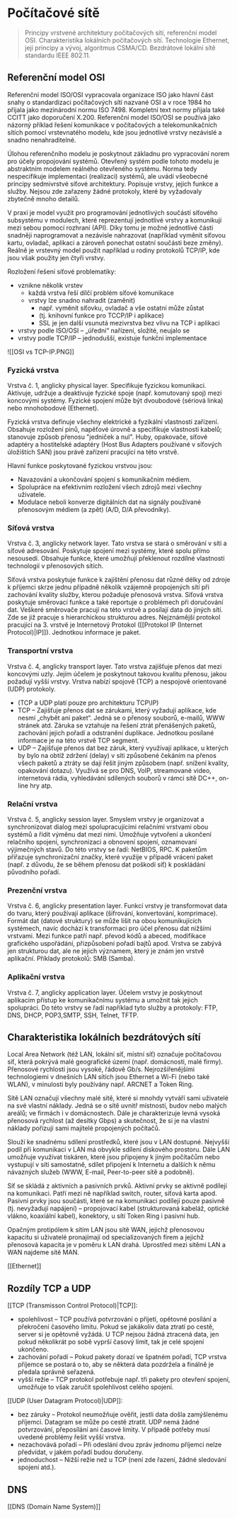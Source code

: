 # Počítačové sítě
> Principy vrstvené architektury počítačových sítí, referenční model OSI. Charakteristika lokálních počítačových sítí. Technologie Ethernet, její principy a vývoj, algoritmus CSMA/CD. Bezdrátové lokální sítě standardu IEEE 802.11.

## Referenční model OSI 
Referenční model ISO/OSI vypracovala organizace ISO jako hlavní část snahy o standardizaci počítačových sítí nazvané OSI a v roce 1984 ho přijala jako mezinárodní normu ISO 7498. Kompletní text normy přijala také CCITT jako doporučení X.200. Referenční model ISO/OSI se používá jako názorný příklad řešení komunikace v počítačových a telekomunikačních sítích pomocí vrstevnatého modelu, kde jsou jednotlivé vrstvy nezávislé a snadno nenahraditelné. 

Úlohou referenčního modelu je poskytnout základnu pro vypracování norem pro účely propojování systémů. Otevřený systém podle tohoto modelu je abstraktním modelem reálného otevřeného systému. Norma tedy nespecifikuje implementaci (realizaci) systémů, ale uvádí všeobecné principy sedmivrstvé síťové architektury. Popisuje vrstvy, jejich funkce a služby. Nejsou zde zařazeny žádné protokoly, které by vyžadovaly zbytečně mnoho detailů. 

V praxi je model využit pro programování jednotlivých součástí síťového subsystému v modulech, které reprezentují jednotlivé vrstvy a komunikují mezi sebou pomocí rozhraní (API). Díky tomu je možné jednotlivé části snadněji naprogramovat a nezávisle nahrazovat (například vyměnit síťovou kartu, ovladač, aplikaci a zároveň ponechat ostatní součásti beze změny). Reálně je vrstevný model použit například u rodiny protokolů TCP/IP, kde jsou však použity jen čtyři vrstvy.

Rozložení řešení síťové problematiky:
- vznikne několik vrstev 
	- každá vrstva řeší dílčí problém síťové komunikace 
	- vrstvy lze snadno nahradit (zaměnit) 
		- např. vyměnit síťovku, ovladač a vše ostatní může zůstat 
		- (tj. knihovní funkce pro TCCP/IP i aplikace) 
		- SSL je jen další vsunutá mezivrstva bez vlivu na TCP i aplikaci 
- vrstvy podle ISO/OSI – „úřední“ nařízení, složité, neujalo se 
- vrstvy podle TCP/IP – jednodušší, existuje funkční implementace

![[OSI vs TCP-IP.PNG]]

### Fyzická vrstva 
Vrstva č. 1, anglicky physical layer. Specifikuje fyzickou komunikaci. Aktivuje, udržuje a deaktivuje fyzické spoje (např. komutovaný spoj) mezi koncovými systémy. Fyzické spojení může být dvoubodové (sériová linka) nebo mnohobodové (Ethernet). 

Fyzická vrstva definuje všechny elektrické a fyzikální vlastnosti zařízení. Obsahuje rozložení pinů, napěťové úrovně a specifikuje vlastnosti kabelů; stanovuje způsob přenosu "jedniček a nul". Huby, opakovače, síťové adaptéry a hostitelské adaptéry (Host Bus Adapters používané v síťových úložištích SAN) jsou právě zařízení pracující na této vrstvě. 

Hlavní funkce poskytované fyzickou vrstvou jsou:
- Navazování a ukončování spojení s komunikačním médiem.
- Spolupráce na efektivním rozložení všech zdrojů mezi všechny uživatele.
-  Modulace neboli konverze digitálních dat na signály používané přenosovým médiem (a zpět) (A/D, D/A převodníky).

### Síťová vrstva
Vrstva č. 3, anglicky network layer. Tato vrstva se stará o směrování v síti a síťové adresování. Poskytuje spojení mezi systémy, které spolu přímo nesousedí. Obsahuje funkce, které umožňují překlenout rozdílné vlastnosti technologií v přenosových sítích.

Síťová vrstva poskytuje funkce k zajištění přenosu dat různé délky od zdroje k příjemci skrze jednu 
případně několik vzájemně propojených sítí při zachování kvality služby, kterou požaduje přenosová vrstva. Síťová vrstva poskytuje směrovací funkce a také reportuje o problémech při doručování dat. Veškeré směrovače pracují na této vrstvě a posílají data do jiných sítí. Zde se již pracuje s hierarchickou strukturou adres. Nejznámější protokol pracující na 3. vrstvě je Internetový Protokol ([[Protokol IP (Internet Protocol)|IP]]). Jednotkou informace je paket.

### Transportní vrstva
Vrstva č. 4, anglicky transport layer. Tato vrstva zajišťuje přenos dat mezi koncovými uzly. Jejím účelem je poskytnout takovou kvalitu přenosu, jakou požadují vyšší vrstvy. Vrstva nabízí spojově (TCP) a nespojově orientované (UDP) protokoly.
- (TCP a UDP platí pouze pro architekturu TCP\IP)
- TCP – Zajišťuje přenos dat se zárukami, který vyžadují aplikace, kde nesmí „chybět ani paket“. Jedná se o přenosy souborů, e-mailů, WWW stránek atd. Záruka se vztahuje na řešení ztrát přenášených paketů, zachování jejich pořadí a odstranění duplikace. Jednotkou posílané informace je na této vrstvě TCP segment.
- UDP – Zajišťuje přenos dat bez záruk, který využívají aplikace, u kterých by bylo na obtíž zdržení (delay) v síti způsobené čekáním na přenos všech paketů a ztráty se dají řešit jiným způsobem (např. snížení kvality, opakování dotazu). Využívá se pro DNS, VoIP, streamované video, internetová rádia, vyhledávání sdílených souborů v rámci sítě DC++, on-line hry atp.

### Relační vrstva
Vrstva č. 5, anglicky session layer. Smyslem vrstvy je organizovat a synchronizovat dialog mezi spolupracujícími relačními vrstvami obou systémů a řídit výměnu dat mezi nimi. Umožňuje vytvoření a ukončení relačního spojení, synchronizaci a obnovení spojení, oznamovaní výjimečných stavů. Do této vrstvy se řadí: NetBIOS, RPC. K paketům přiřazuje synchronizační značky, které využije v případě vrácení paket (např. z důvodu, že se během přenosu dat poškodí síť) k poskládání původního pořadí.

### Prezenční vrstva
Vrstva č. 6, anglicky presentation layer. Funkcí vrstvy je transformovat data do tvaru, který používají 
aplikace (šifrování, konvertování, komprimace). Formát dat (datové struktury) se může lišit na obou 
komunikujících systémech, navíc dochází k transformaci pro účel přenosu dat nižšími vrstvami. Mezi funkce patří např. převod kódů a abeced, modifikace grafického uspořádání, přizpůsobení pořadí bajtů apod. Vrstva se zabývá jen strukturou dat, ale ne jejich významem, který je znám jen vrstvě aplikační. Příklady protokolů: SMB (Samba).

### Aplikační vrstva
Vrstva č. 7, anglicky application layer. Účelem vrstvy je poskytnout aplikacím přístup ke komunikačnímu systému a umožnit tak jejich spolupráci. Do této vrstvy se řadí například tyto služby a protokoly: FTP, DNS, DHCP, POP3,SMTP, SSH, Telnet, TFTP.


## Charakteristika lokálních bezdrátových sítí
Local Area Network (též LAN, lokální síť, místní síť) označuje počítačovou síť, která pokrývá malé geografické území (např. domácnosti, malé firmy). Přenosové rychlosti jsou vysoké, řádově Gb/s. Nejrozšířenějšími technologiemi v dnešních LAN sítích jsou Ethernet a Wi-Fi (nebo také WLAN), v minulosti byly používány např. ARCNET a Token Ring. 

Sítě LAN označují všechny malé sítě, které si mnohdy vytváří sami uživatelé na své vlastní náklady. Jedná se o sítě uvnitř místností, budov nebo malých areálů; ve firmách i v domácnostech. Dále je charakterizuje levná vysoká přenosová rychlost (až desítky Gbps) a skutečnost, že si je na vlastní náklady pořizují sami majitelé propojených počítačů.

Slouží ke snadnému sdílení prostředků, které jsou v LAN dostupné. Nejvyšší podíl při komunikaci v LAN má obvykle sdílení diskového prostoru. Dále LAN umožňuje využívat tiskáren, které jsou připojeny k jiným počítačům nebo vystupují v síti samostatně, sdílet připojení k Internetu a dalších k němu návazných služeb (WWW, E-mail, Peer-to-peer sítě a podobně).

Síť se skládá z aktivních a pasivních prvků. Aktivní prvky se aktivně podílejí na komunikaci. Patří mezi ně například switch, router, síťová karta apod. Pasivní prvky jsou součásti, které se na komunikaci podílejí pouze pasivně (tj. nevyžadují napájení) – propojovací kabel (strukturovaná kabeláž, optické vlákno, koaxiální kabel), konektory, u sítí Token Ring i pasivní hub.

Opačným protipólem k sítím LAN jsou sítě WAN, jejichž přenosovou kapacitu si uživatelé pronajímají od specializovaných firem a jejichž přenosová kapacita je v poměru k LAN drahá. Uprostřed mezi sítěmi LAN a WAN najdeme sítě MAN.


[[Ethernet]]

## Rozdíly TCP a UDP
[[TCP (Transmisson Control Protocol)|TCP]]: 
- spolehlivost – TCP používá potvrzování o přijetí, opětovné posílání a překročení časového limitu. Pokud se jakákoliv data ztratí po cestě, server si je opětovně vyžádá. U TCP nejsou žádná ztracená data, jen pokud několikrát po sobě vyprší časový limit, tak je celé spojení ukončeno. 
- zachování pořadí – Pokud pakety dorazí ve špatném pořadí, TCP vrstva příjemce se postará o to, aby se některá data pozdržela a finálně je předala správně seřazená. 
- vyšší režie – TCP protokol potřebuje např. tři pakety pro otevření spojení, umožňuje to však zaručit spolehlivost celého spojení. 

[[UDP (User Datagram Protocol)|UDP]]: 
- bez záruky – Protokol neumožňuje ověřit, jestli data došla zamýšlenému příjemci. Datagram se může po cestě ztratit. UDP nemá žádné potvrzování, přeposílání ani časové limity. V případě potřeby musí uvedené problémy řešit vyšší vrstva. 
- nezachovává pořadí – Při odeslání dvou zpráv jednomu příjemci nelze předvídat, v jakém pořadí budou doručeny. 
- jednoduchost – Nižší režie než u TCP (není zde řazení, žádné sledování spojení atd.).

## DNS
[[DNS (Domain Name System)]]